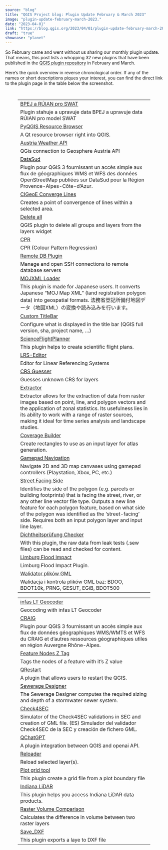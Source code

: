 ```yaml
---
source: "blog"
title: "QGIS Project blog: Plugin Update February & March 2023"
image: "plugin-update-february-march-2023."
date: "2023-04-01"
link: "https://blog.qgis.org/2023/04/01/plugin-update-february-march-2023/"
draft: "true"
showcase: "planet"
---
```


<p>So February came and went without us sharing our monthly plugin update. That means, this post lists a whopping 32 new plugins that have been published in the <a href="https://plugins.qgis.org/plugins/">QGIS plugin repository</a> in February and March. </p>



<p>Here&#8217;s the quick overview in reverse chronological order. If any of the names or short descriptions piques your interest, you can find the direct link to the plugin page in the table below the screenshot.</p>



<figure class="wp-block-image size-full is-style-default"><a href="https://qgisblog.files.wordpress.com/2023/04/qgis-plugins-2023-03-4096033170-e1680370491577.png"><img data-attachment-id="2661" data-permalink="https://blog.qgis.org/2023/04/01/plugin-update-february-march-2023/qgis-plugins-2023-03/" data-orig-file="https://qgisblog.files.wordpress.com/2023/04/qgis-plugins-2023-03-4096033170-e1680370491577.png" data-orig-size="659,2174" data-comments-opened="0" data-image-meta="{&quot;aperture&quot;:&quot;0&quot;,&quot;credit&quot;:&quot;&quot;,&quot;camera&quot;:&quot;&quot;,&quot;caption&quot;:&quot;&quot;,&quot;created_timestamp&quot;:&quot;0&quot;,&quot;copyright&quot;:&quot;&quot;,&quot;focal_length&quot;:&quot;0&quot;,&quot;iso&quot;:&quot;0&quot;,&quot;shutter_speed&quot;:&quot;0&quot;,&quot;title&quot;:&quot;&quot;,&quot;orientation&quot;:&quot;0&quot;}" data-image-title="qgis-plugins-2023-03" data-image-description="" data-image-caption="" data-medium-file="https://qgisblog.files.wordpress.com/2023/04/qgis-plugins-2023-03-4096033170-e1680370491577.png?w=91" data-large-file="https://qgisblog.files.wordpress.com/2023/04/qgis-plugins-2023-03-4096033170-e1680370491577.png?w=310" src="https://qgisblog.files.wordpress.com/2023/04/qgis-plugins-2023-03-4096033170-e1680370491577.png" alt="" class="wp-image-2661" /></a></figure>



<figure class="wp-block-image size-full is-style-default"><a href="https://qgisblog.files.wordpress.com/2023/04/qgis-plugin-2023-02-2785716372-e1680370432953.png"><img data-attachment-id="2660" data-permalink="https://blog.qgis.org/2023/04/01/plugin-update-february-march-2023/qgis-plugin-2023-02/" data-orig-file="https://qgisblog.files.wordpress.com/2023/04/qgis-plugin-2023-02-2785716372-e1680370432953.png" data-orig-size="665,1353" data-comments-opened="0" data-image-meta="{&quot;aperture&quot;:&quot;0&quot;,&quot;credit&quot;:&quot;&quot;,&quot;camera&quot;:&quot;&quot;,&quot;caption&quot;:&quot;&quot;,&quot;created_timestamp&quot;:&quot;0&quot;,&quot;copyright&quot;:&quot;&quot;,&quot;focal_length&quot;:&quot;0&quot;,&quot;iso&quot;:&quot;0&quot;,&quot;shutter_speed&quot;:&quot;0&quot;,&quot;title&quot;:&quot;&quot;,&quot;orientation&quot;:&quot;0&quot;}" data-image-title="qgis-plugin-2023-02" data-image-description="" data-image-caption="" data-medium-file="https://qgisblog.files.wordpress.com/2023/04/qgis-plugin-2023-02-2785716372-e1680370432953.png?w=147" data-large-file="https://qgisblog.files.wordpress.com/2023/04/qgis-plugin-2023-02-2785716372-e1680370432953.png?w=503" src="https://qgisblog.files.wordpress.com/2023/04/qgis-plugin-2023-02-2785716372-e1680370432953.png" alt="" class="wp-image-2660" /></a></figure>



<figure class="wp-block-table"><table><tbody><tr><td><a href="https://plugins.qgis.org/plugins/bpej_ruian_swat/">BPEJ a RÚIAN pro SWAT</a></td></tr><tr><td>Plugin stahuje a upravuje data BPEJ a upravuje data RÚIAN pro model SWAT</td></tr><tr><td><a href="https://plugins.qgis.org/plugins/pyqgis_resource_browser/">PyQGIS Resource Browser</a></td></tr><tr><td>A Qt resource browser right into QGIS.</td></tr><tr><td><a href="https://plugins.qgis.org/plugins/austria_weather_api/">Austria Weather API</a></td></tr><tr><td>QGis connection to Geosphere Austria API</td></tr><tr><td><a href="https://plugins.qgis.org/plugins/datasud_osm/">DataSud</a></td></tr><tr><td>Plugin pour QGIS 3 fournissant un accès simple aux flux de géographiques WMS et WFS des données OpenStreetMap publiées sur DataSud pour la Région Provence-Alpes-Côte-d&#8217;Azur.</td></tr><tr><td><a href="https://plugins.qgis.org/plugins/cigeoe_converge_lines/">CIGeoE Converge Lines</a></td></tr><tr><td>Creates a point of convergence of lines within a selected area.</td></tr><tr><td><a href="https://plugins.qgis.org/plugins/delete-all/">Delete all</a></td></tr><tr><td>QGIS plugin to delete all groups and layers from the layers widget</td></tr><tr><td><a href="https://plugins.qgis.org/plugins/CPR/">CPR</a></td></tr><tr><td>CPR (Colour Pattern Regression)</td></tr><tr><td><a href="https://plugins.qgis.org/plugins/remote_db/">Remote DB Plugin</a></td></tr><tr><td>Manage and open SSH connections to remote database servers</td></tr><tr><td><a href="https://plugins.qgis.org/plugins/mojxml_plugin/">MOJXML Loader</a></td></tr><tr><td>This plugin is made for Japanese users. It converts Japanese &#8220;MOJ Map XML&#8221; (land registration polygon data) into geospatial formats. 法務省登記所備付地図データ（地図XML）の変換や読み込みを行います。</td></tr><tr><td><a href="https://plugins.qgis.org/plugins/custom_titlebar/">Custom TitleBar</a></td></tr><tr><td>Configure what is displayed in the title bar (QGIS full version, sha, project name, &#8230;)</td></tr><tr><td><a href="https://plugins.qgis.org/plugins/science_flight_planner/">ScienceFlightPlanner</a></td></tr><tr><td>This plugin helps to create scientific flight plans.</td></tr><tr><td><a href="https://plugins.qgis.org/plugins/lrseditor/">LRS-Editor</a></td></tr><tr><td>Editor for Linear Referencing Systems</td></tr><tr><td><a href="https://plugins.qgis.org/plugins/crs-guesser-main/">CRS Guesser</a></td></tr><tr><td>Guesses unknown CRS for layers</td></tr><tr><td><a href="https://plugins.qgis.org/plugins/extractor/">Extractor</a></td></tr><tr><td>Extractor allows for the extraction of data from raster images based on point, line, and polygon vectors and the application of zonal statistics. Its usefulness lies in its ability to work with a range of raster sources, making it ideal for time series analysis and landscape studies.</td></tr><tr><td><a href="https://plugins.qgis.org/plugins/coveragebuilder/">Coverage Builder</a></td></tr><tr><td>Create rectangles to use as an input layer for atlas generation.</td></tr><tr><td><a href="https://plugins.qgis.org/plugins/GamepadNavigation/">Gamepad Navigation</a></td></tr><tr><td>Navigate 2D and 3D map canvases using gamepad controllers (Playstation, Xbox, PC, etc.)</td></tr><tr><td><a href="https://plugins.qgis.org/plugins/street_facing_side/">Street Facing Side</a></td></tr><tr><td>Identifies the side of the polygon (e.g. parcels or building footprints) that is facing the street, river, or any other line vector file type. Outputs a new line feature for each polygon feature, based on what side of the polygon was identified as the &#8216;street-facing&#8217; side. Requires both an input polygon layer and input line layer.</td></tr><tr><td><a href="https://plugins.qgis.org/plugins/dp_checker/">Dichtheitsprüfung Checker</a></td></tr><tr><td>With this plugin, the raw data from leak tests (.sew files) can be read and checked for content.</td></tr><tr><td><a href="https://plugins.qgis.org/plugins/limburg_flood_impact_plugin/">Limburg Flood Impact</a></td></tr><tr><td>Limburg Flood Impact Plugin.</td></tr><tr><td><a href="https://plugins.qgis.org/plugins/Walidator_plikow_gml/">Walidator plików GML</a></td></tr><tr><td>Walidacja i kontrola plików GML baz: BDOO, BDOT10k, PRNG, GESUT, EGiB, BDOT500</td></tr></tbody></table></figure>



<figure class="wp-block-table"><table><tbody><tr><td><a href="https://plugins.qgis.org/plugins/infas_lt_geocoder/">infas LT Geocoder</a></td></tr><tr><td>Geocoding with infas LT Geocoder</td></tr><tr><td><a href="https://plugins.qgis.org/plugins/craig/">CRAIG</a></td></tr><tr><td>Plugin pour QGIS 3 fournissant un accès simple aux flux de données géographiques WMS/WMTS et WFS du CRAIG et d&#8217;autres ressources géographiques utiles en région Auvergne Rhône-Alpes.</td></tr><tr><td><a href="https://plugins.qgis.org/plugins/cigeoe_feature_nodes_z_tag/">Feature Nodes Z Tag</a></td></tr><tr><td>Tags the nodes of a feature with it&#8217;s Z value</td></tr><tr><td><a href="https://plugins.qgis.org/plugins/QRestart/">QRestart</a></td></tr><tr><td>A plugin that allows users to restart the QGIS.</td></tr><tr><td><a href="https://plugins.qgis.org/plugins/sewerage_designer/">Sewerage Designer</a></td></tr><tr><td>The Sewerage Designer computes the required sizing and depth of a stormwater sewer system.</td></tr><tr><td><a href="https://plugins.qgis.org/plugins/Check4SEC-master/">Check4SEC</a></td></tr><tr><td>Simulator of the Check4SEC validations in SEC and creation of GML file. (ES) Simulador del validador Check4SEC de la SEC y creación de fichero GML.</td></tr><tr><td><a href="https://plugins.qgis.org/plugins/QChatGPT/">QChatGPT</a></td></tr><tr><td>A plugin integration between QGIS and openai API.</td></tr><tr><td><a href="https://plugins.qgis.org/plugins/reloader/">Reloader</a></td></tr><tr><td>Reload selected layer(s).</td></tr><tr><td><a href="https://plugins.qgis.org/plugins/plot_grid/">Plot grid tool</a></td></tr><tr><td>This plugin create a grid file from a plot boundary file</td></tr><tr><td><a href="https://plugins.qgis.org/plugins/indiana_lidar/">Indiana LiDAR</a></td></tr><tr><td>This plugin helps you access Indiana LiDAR data products.</td></tr><tr><td><a href="https://plugins.qgis.org/plugins/raster_volume_compare/">Raster Volume Comparison</a></td></tr><tr><td>Calculates the difference in volume between two raster layers</td></tr><tr><td><a href="https://plugins.qgis.org/plugins/Save-DXF/">Save_DXF</a></td></tr><tr><td>This plugin exports a laye to DXF file</td></tr></tbody></table></figure>
